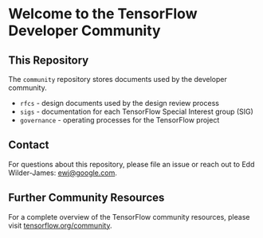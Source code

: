 # Welcome to the TensorFlow Developer Community

## This Repository

The `community` repository stores documents used by the developer community.

* `rfcs` - design documents used by the design review process
* `sigs` - documentation for each TensorFlow Special Interest group (SIG)
* `governance` - operating processes for the TensorFlow project

## Contact

For questions about this repository, please file an issue or reach out
to Edd Wilder-James: ewj@google.com.

## Further Community Resources

For a complete overview of the TensorFlow community resources,
please visit [tensorflow.org/community](https://tensorflow.org/community). 

